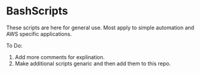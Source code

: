 # BashScripts
These scripts are here for general use. Most apply to simple automation and AWS specific applications.

To Do:
  1. Add more comments for explination.
  2. Make additional scripts genaric and then add them to this repo.
